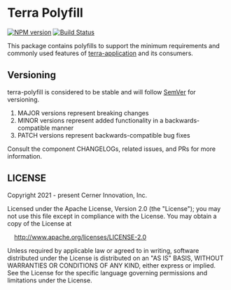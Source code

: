 # Terra Polyfill

[![NPM version](https://badgen.net/npm/v/@cerner/terra-polyfill)](https://www.npmjs.org/package/@cerner/terra-polyfill)
[![Build Status](https://badgen.net/travis/cerner/terra-application)](https://travis-ci.com/cerner/terra-application)

This package contains polyfills to support the minimum requirements and commonly used features of [terra-application](https://www.npmjs.org/package/@cerner/terra-application) and its consumers.

## Versioning

terra-polyfill is considered to be stable and will follow [SemVer](http://semver.org/) for versioning.

1. MAJOR versions represent breaking changes
2. MINOR versions represent added functionality in a backwards-compatible manner
3. PATCH versions represent backwards-compatible bug fixes

Consult the component CHANGELOGs, related issues, and PRs for more information.

## LICENSE

Copyright 2021 - present Cerner Innovation, Inc.

Licensed under the Apache License, Version 2.0 (the "License"); you may not use this file except in compliance with the License. You may obtain a copy of the License at

&nbsp;&nbsp;&nbsp;&nbsp;<http://www.apache.org/licenses/LICENSE-2.0>

Unless required by applicable law or agreed to in writing, software distributed under the License is distributed on an "AS IS" BASIS, WITHOUT WARRANTIES OR CONDITIONS OF ANY KIND, either express or implied. See the License for the specific language governing permissions and limitations under the License.
